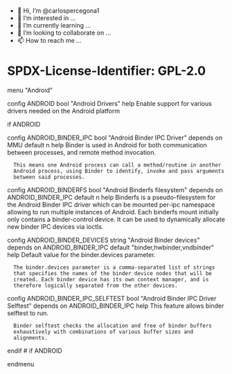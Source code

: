 - 👋 Hi, I’m @carlospercegona1
- 👀 I’m interested in ...
- 🌱 I’m currently learning ...
- 💞️ I’m looking to collaborate on ...
- 📫 How to reach me ...

<!---
carlospercegona1/carlospercegona1 is a ✨ special ✨ repository because its `README.md` (this file) appears on your GitHub profile.
You can click the Preview link to take a look at your changes.
--->
# SPDX-License-Identifier: GPL-2.0
menu "Android"

config ANDROID
	bool "Android Drivers"
	help
	  Enable support for various drivers needed on the Android platform

if ANDROID

config ANDROID_BINDER_IPC
	bool "Android Binder IPC Driver"
	depends on MMU
	default n
	help
	  Binder is used in Android for both communication between processes,
	  and remote method invocation.

	  This means one Android process can call a method/routine in another
	  Android process, using Binder to identify, invoke and pass arguments
	  between said processes.

config ANDROID_BINDERFS
	bool "Android Binderfs filesystem"
	depends on ANDROID_BINDER_IPC
	default n
	help
	  Binderfs is a pseudo-filesystem for the Android Binder IPC driver
	  which can be mounted per-ipc namespace allowing to run multiple
	  instances of Android.
	  Each binderfs mount initially only contains a binder-control device.
	  It can be used to dynamically allocate new binder IPC devices via
	  ioctls.

config ANDROID_BINDER_DEVICES
	string "Android Binder devices"
	depends on ANDROID_BINDER_IPC
	default "binder,hwbinder,vndbinder"
	help
	  Default value for the binder.devices parameter.

	  The binder.devices parameter is a comma-separated list of strings
	  that specifies the names of the binder device nodes that will be
	  created. Each binder device has its own context manager, and is
	  therefore logically separated from the other devices.

config ANDROID_BINDER_IPC_SELFTEST
	bool "Android Binder IPC Driver Selftest"
	depends on ANDROID_BINDER_IPC
	help
	  This feature allows binder selftest to run.

	  Binder selftest checks the allocation and free of binder buffers
	  exhaustively with combinations of various buffer sizes and
	  alignments.

endif # if ANDROID

endmenu
